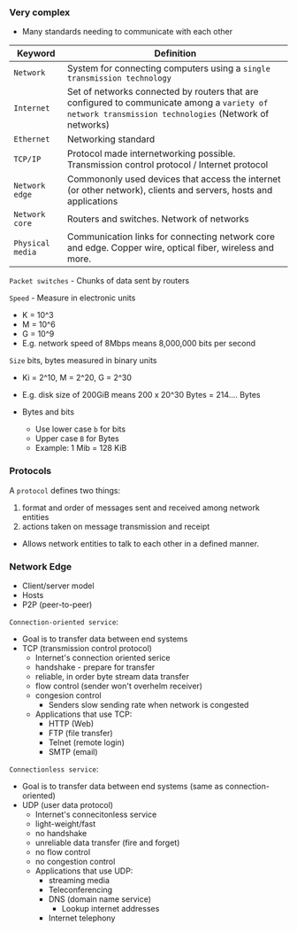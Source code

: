 ### Very complex

- Many standards needing to communicate with each other

| Keyword          | Definition                                                                                                                                           |
| ---------------- | ---------------------------------------------------------------------------------------------------------------------------------------------------- |
| `Network`        | System for connecting computers using a `single transmission technology`                                                                             |
| `Internet`       | Set of networks connected by routers that are configured to communicate among a `variety of network transmission technologies` (Network of networks) |
| `Ethernet`       | Networking standard                                                                                                                                  |
| `TCP/IP`         | Protocol made internetworking possible. Transmission control protocol / Internet protocol                                                            |
| `Network edge`   | Commononly used devices that access the internet (or other network), clients and servers, hosts and applications                                     |
| `Network core`   | Routers and switches. Network of networks                                                                                                            |
| `Physical media` | Communication links for connecting network core and edge. Copper wire, optical fiber, wireless and more.                                             |

`Packet switches` - Chunks of data sent by routers

`Speed` - Measure in electronic units

- K = 10^3
- M = 10^6
- G = 10^9
- E.g. network speed of 8Mbps means 8,000,000 bits per second

`Size` bits, bytes measured in binary units

- Ki = 2^10, M = 2^20, G = 2^30
- E.g. disk size of 200GiB means 200 x 20^30 Bytes = 214.... Bytes

- Bytes and bits
  - Use lower case `b` for bits
  - Upper case `B` for Bytes
  - Example: 1 Mib = 128 KiB

### Protocols

A `protocol` defines two things:

1. format and order of messages sent and received among network entities
2. actions taken on message transmission and receipt

- Allows network entities to talk to each other in a defined manner.

### Network Edge

- Client/server model
- Hosts
- P2P (peer-to-peer)

`Connection-oriented service`:

- Goal is to transfer data between end systems
- TCP (transmission control protocol)
  - Internet's connection oriented serice
  - handshake - prepare for transfer
  - reliable, in order byte stream data transfer
  - flow control (sender won't overhelm receiver)
  - congesion control
    - Senders slow sending rate when network is congested
  - Applications that use TCP:
    - HTTP (Web)
    - FTP (file transfer)
    - Telnet (remote login)
    - SMTP (email)

`Connectionless service`:

- Goal is to transfer data between end systems (same as connection-oriented)
- UDP (user data protocol)
  - Internet's connecitonless service
  - light-weight/fast
  - no handshake
  - unreliable data transfer (fire and forget)
  - no flow control
  - no congestion control
  - Applications that use UDP:
    - streaming media
    - Teleconferencing
    - DNS (domain name service)
      - Lookup internet addresses
    - Internet telephony

